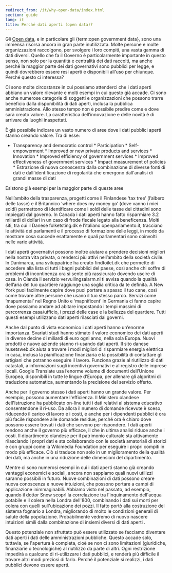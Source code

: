 ```yaml
---
redirect_from: /it/why-open-data/index.html
section: guide
lang: it
title: Perché dati aperti (open data)?
---
```


Gli [Open data](/glossary/it/terms/open-data/), e in particolare gli {term:open government data}, sono una immensa risorsa ancora in gran parte inutilizzata. Molte persone e molte organizzazioni raccolgono, per svolgere i loro compiti, una vasta gamma di dati diversi. Quello che fa il Governo è particolarmente importante in questo senso, non solo per la quantità e centralità dei dati raccolti, ma anche perché la maggior parte dei dati governativi sono pubblici per legge, e quindi dovrebbero essere resi aperti e disponibili all'uso per chiunque. Perché questo ci interessa?

Ci sono molte circostanze in cui possiamo attenderci che i dati aperti abbiano un valore rilevante e molti esempi in cui questo già accade. Ci sono anche numerose categorie di soggetti e organizzazioni che possono trarre beneficio dalla disponibilità di dati aperti, inclusa la pubblica amministrazione. Allo stesso tempo non è possibile predire come e dove sarà creato valore. La caratteristica dell’innovazione e delle novità è di arrivare da luoghi inaspettati.

È già possibile indicare un vasto numero di aree dove i dati pubblici aperti stanno creando valore. Tra di esse:

-   Transparency and democratic control \* Participation \* Self-empowerment \* Improved or new private products and services \* Innovation \* Improved efficiency of government services \* Improved effectiveness of government services \* Impact measurement of policies \* Estrazione di nuova conoscenza dalla combinazione di diverse fonti di dati e dall'identificazione di regolarità che emergono dall'analisi di grandi masse di dati

Esistono già esempi per la maggior parte di queste aree

Nell’ambito della trasparenza, progetti come il Finlandese ‘tax tree’ (l’albero delle tasse) e il Britannico ‘where does my money go’ (dove vanno i miei soldi) permettono di identificare come i soldi delle tasse dei cittadini sono impiegati dal governo. In Canada i dati aperti hanno fatto risparmiare 3.2 miliardi di dollari in un caso di frode fiscale legato alla beneficenza. Molti siti, tra cui il Danese folketsting.dk e l’italiano openparlamento.it, tracciano le attività dei parlamenti e il processo di formazione delle leggi, in modo da mostrare cosa succede esattamente e quali parlamentari sono coinvolti nelle varie attività.

I dati aperti governativi possono inoltre aiutare a prendere decisioni migliori nella nostra vita privata, o renderci più attivi nell’ambito della società civile. In Danimarca, una sviluppatrice ha creato findtoilet.dk che permette di accedere alla lista di tutti i bagni pubblici del paese, così anche chi soffre di problemi di incontinenza ora si sente più rassicurato dovendo uscire di casa. In Olanda il servizio vervuilingsalarm.nl ti avvisa quando la qualità dell’aria del tuo quartiere raggiunge una soglia critica da te definita. A New York puoi facilmente capire dove puoi portare a spasso il tuo cane, così come trovare altre persone che usano il tuo stesso parco. Servizi come ‘mapumental’ nel Regno Unito e ‘mapnificent’ in Germania ci fanno capire dove possiamo andare ad abitare impostando i tempi massimi di percorrenza casa/ufficio, i prezzi delle case e la bellezza del quartiere. Tutti questi esempi utilizzano dati aperti rilasciati dai governi.

Anche dal punto di vista economico i dati aperti hanno un’enorme importanza. Svariati studi hanno stimato il valore economico dei dati aperti in diverse decine di miliardi di euro ogni anno, nella sola Europa. Nuovi prodotti e nuove aziende stanno ri-usando dati aperti. Il sito danese husetsweb.dk aiuta a trovare i modi migliori di risparmiare energia elettrica in casa, inclusa la pianificazione finanziaria e la possibilità di contattare gli artigiani che potranno eseguire il lavoro. Funziona grazie al riutilizzo di dati catastali, a informazioni sugli incentivi governativi e al registro delle imprese locali. Google Translate usa l’enorme volume di documenti dell’Unione Europea, disponibili in tutte le lingue d’Europa, per allenare gli algoritmi di traduzione automatica, aumentando la precisione del servizio offerto.

Anche per il governo stesso i dati aperti hanno un grande valore. Per esempio, possono aumentare l'efficienza. Il Ministero olandese dell'Istruzione ha pubblicato on-line tutti i dati relativi al sistema educativo consentendone il ri-uso. Da allora il numero di domande ricevute è sceso, riducendo il carico di lavoro e i costi, e anche per i dipendenti pubblici è ora più facile rispondere alle domande residue, perché ora è chiaro dove possono essere trovati i dati che servono per rispondere. I dati aperti rendono anche il governo più efficace, il che in ultima analisi riduce anche i costi. Il dipartimento olandese per il patrimonio culturale sta attivamente rilasciando i propri dati e sta collaborando con le società amatoriali di storici e con gruppi come la Wikimedia Foundation per eseguire i propri compiti in modo più efficace. Ciò si traduce non solo in un miglioramento della qualità dei dati, ma anche in una riduzione delle dimensioni del dipartimento.

Mentre ci sono numerosi esempi in cui i dati aperti stanno già creando vantaggi economici e sociali, ancora non sappiamo quali nuovi utilizzi saranno possibili in futuro. Nuove combinazioni di dati possono creare nuova conoscenza e nuove intuizioni, che possono portare a campi di applicazione inimmaginabili. Abbiamo visto nel passato, ad esempio, quando il dottor Snow scoprì la correlazione tra l'inquinamento dell'acqua potabile e il colera nella Londra dell'800, combinando i dati sui morti per colera con quelli sull'ubicazione dei pozzi. Il fatto portò alla costruzione del sistema fognario a Londra, migliorando di molto le condizioni generali di salute della popolazione. Probabilmente vedremo di nuovo nascere intuizioni simili dalla combinazione di insiemi diversi di dati aperti .

Questo potenziale non sfruttato può essere utilizzato se facciamo diventare dati aperti i dati delle amministrazioni pubbliche. Questo accade solo, tuttavia, se l'apertura è completa, cioè se non ci sono limitazioni (giuridiche, finanziarie o tecnologiche) al riutilizzo da parte di altri. Ogni restrizione impedirà a qualcuno di ri-utilizzare i dati pubblici, e renderà più difficile il trovare altri modi preziosi di farlo. Perché il potenziale si realizzi, i dati pubblici devono essere aperti.